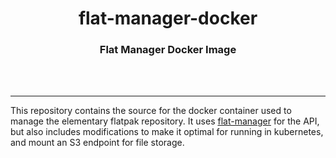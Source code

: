 <div align="center">
  <h1 align="center"><center>flat-manager-docker</center></h1>
  <h3 align="center"><center>Flat Manager Docker Image</center></h3>
  <br>
  <br>
</div>

---

This repository contains the source for the docker container used to manage the elementary flatpak repository. It uses
[flat-manager](https://github.com/flatpak/flat-manager) for the API, but also includes modifications to make it optimal
for running in kubernetes, and mount an S3 endpoint for file storage.
